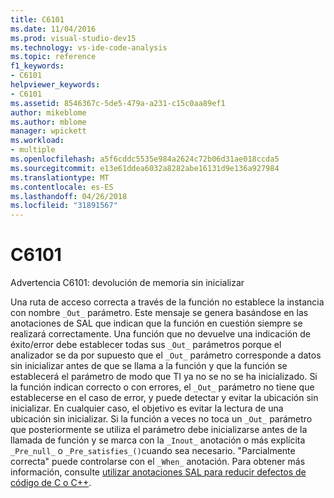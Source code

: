 ```yaml
---
title: C6101
ms.date: 11/04/2016
ms.prod: visual-studio-dev15
ms.technology: vs-ide-code-analysis
ms.topic: reference
f1_keywords:
- C6101
helpviewer_keywords:
- C6101
ms.assetid: 8546367c-5de5-479a-a231-c15c0aa89ef1
author: mikeblome
ms.author: mblome
manager: wpickett
ms.workload:
- multiple
ms.openlocfilehash: a5f6cddc5535e984a2624c72b06d31ae018ccda5
ms.sourcegitcommit: e13e61ddea6032a8282abe16131d9e136a927984
ms.translationtype: MT
ms.contentlocale: es-ES
ms.lasthandoff: 04/26/2018
ms.locfileid: "31891567"
---
```

# <a name="c6101"></a>C6101
Advertencia C6101: devolución de memoria sin inicializar

 Una ruta de acceso correcta a través de la función no establece la instancia con nombre `_Out_` parámetro. Este mensaje se genera basándose en las anotaciones de SAL que indican que la función en cuestión siempre se realizará correctamente. Una función que no devuelve una indicación de éxito/error debe establecer todas sus `_Out_` parámetros porque el analizador se da por supuesto que el `_Out_` parámetro corresponde a datos sin inicializar antes de que se llama a la función y que la función se establecerá el parámetro de modo que TI ya no se no se ha inicializado. Si la función indican correcto o con errores, el `_Out_` parámetro no tiene que establecerse en el caso de error, y puede detectar y evitar la ubicación sin inicializar. En cualquier caso, el objetivo es evitar la lectura de una ubicación sin inicializar. Si la función a veces no toca un `_Out_` parámetro que posteriormente se utiliza el parámetro debe inicializarse antes de la llamada de función y se marca con la `_Inout_` anotación o más explícita `_Pre_null_` o `_Pre_satisfies_()`cuando sea necesario. "Parcialmente correcta" puede controlarse con el `_When_` anotación. Para obtener más información, consulte [utilizar anotaciones SAL para reducir defectos de código de C o C++](../code-quality/using-sal-annotations-to-reduce-c-cpp-code-defects.md).